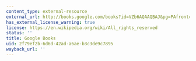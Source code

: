 ```yaml
---
content_type: external-resource
external_url: http://books.google.com/books?id=VZb6AQAAQBAJ&pg=PAfrontcover
has_external_license_warning: true
license: https://en.wikipedia.org/wiki/All_rights_reserved
status: ''
title: Google Books
uid: 2f79ef2b-6d6d-42ad-a6ae-b3c3de9c7895
wayback_url: ''
---
```

